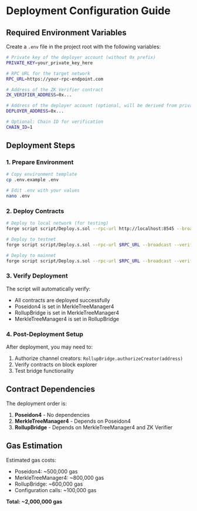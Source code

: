 # Deployment Configuration Guide

## Required Environment Variables

Create a `.env` file in the project root with the following variables:

```bash
# Private key of the deployer account (without 0x prefix)
PRIVATE_KEY=your_private_key_here

# RPC URL for the target network
RPC_URL=https://your-rpc-endpoint.com

# Address of the ZK Verifier contract
ZK_VERIFIER_ADDRESS=0x...

# Address of the deployer account (optional, will be derived from private key)
DEPLOYER_ADDRESS=0x...

# Optional: Chain ID for verification
CHAIN_ID=1
```

## Deployment Steps

### 1. Prepare Environment
```bash
# Copy environment template
cp .env.example .env

# Edit .env with your values
nano .env
```

### 2. Deploy Contracts
```bash
# Deploy to local network (for testing)
forge script script/Deploy.s.sol --rpc-url http://localhost:8545 --broadcast

# Deploy to testnet
forge script script/Deploy.s.sol --rpc-url $RPC_URL --broadcast --verify

# Deploy to mainnet
forge script script/Deploy.s.sol --rpc-url $RPC_URL --broadcast --verify --slow
```

### 3. Verify Deployment
The script will automatically verify:
- All contracts are deployed successfully
- Poseidon4 is set in MerkleTreeManager4
- RollupBridge is set in MerkleTreeManager4
- MerkleTreeManager4 is set in RollupBridge

### 4. Post-Deployment Setup
After deployment, you may need to:
1. Authorize channel creators: `RollupBridge.authorizeCreator(address)`
2. Verify contracts on block explorer
3. Test bridge functionality

## Contract Dependencies

The deployment order is:
1. **Poseidon4** - No dependencies
2. **MerkleTreeManager4** - Depends on Poseidon4
3. **RollupBridge** - Depends on MerkleTreeManager4 and ZK Verifier

## Gas Estimation

Estimated gas costs:
- Poseidon4: ~500,000 gas
- MerkleTreeManager4: ~800,000 gas  
- RollupBridge: ~600,000 gas
- Configuration calls: ~100,000 gas

**Total: ~2,000,000 gas**
